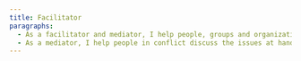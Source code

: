 ```yaml
---
title: Facilitator
paragraphs:
  - As a facilitator and mediator, I help people, groups and organizations have complex or difficult conversations. Most social sector organizations and groups are overwhelmed with Things To Do, and it can be easy to get lost and panicked; an external facilitator, I help groups prioritize, discuss, stay on track and stay accountable. Having an external facilitator also helps your group to ‘zoom out’ and see what large issues are gumming up the works, and together we can develop organizational solutions to address these problems.
  - As a mediator, I help people in conflict discuss the issues at hand and together we come up with a plan of action to transform the conflict/relationship.
---
```

